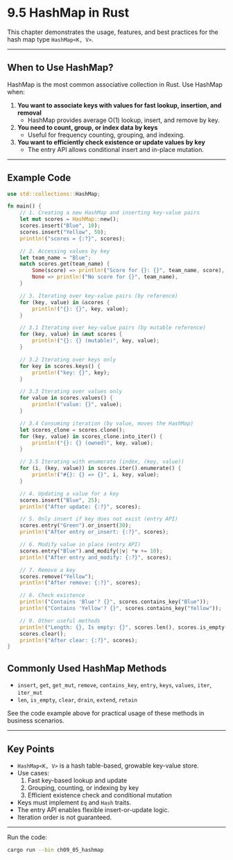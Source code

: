 # 9.5 HashMap in Rust

This chapter demonstrates the usage, features, and best practices for the hash map type `HashMap<K, V>`.

---

## When to Use HashMap?

HashMap is the most common associative collection in Rust. Use HashMap when:

1. **You want to associate keys with values for fast lookup, insertion, and removal**  
   - HashMap provides average O(1) lookup, insert, and remove by key.
2. **You need to count, group, or index data by keys**  
   - Useful for frequency counting, grouping, and indexing.
3. **You want to efficiently check existence or update values by key**  
   - The entry API allows conditional insert and in-place mutation.

---

## Example Code

```rust
use std::collections::HashMap;

fn main() {
    // 1. Creating a new HashMap and inserting key-value pairs
    let mut scores = HashMap::new();
    scores.insert("Blue", 10);
    scores.insert("Yellow", 50);
    println!("scores = {:?}", scores);

    // 2. Accessing values by key
    let team_name = "Blue";
    match scores.get(team_name) {
        Some(score) => println!("Score for {}: {}", team_name, score),
        None => println!("No score for {}", team_name),
    }

    // 3. Iterating over key-value pairs (by reference)
    for (key, value) in &scores {
        println!("{}: {}", key, value);
    }

    // 3.1 Iterating over key-value pairs (by mutable reference)
    for (key, value) in &mut scores {
        println!("{}: {} (mutable)", key, value);
    }

    // 3.2 Iterating over keys only
    for key in scores.keys() {
        println!("key: {}", key);
    }

    // 3.3 Iterating over values only
    for value in scores.values() {
        println!("value: {}", value);
    }

    // 3.4 Consuming iteration (by value, moves the HashMap)
    let scores_clone = scores.clone();
    for (key, value) in scores_clone.into_iter() {
        println!("{}: {} (owned)", key, value);
    }

    // 3.5 Iterating with enumerate (index, (key, value))
    for (i, (key, value)) in scores.iter().enumerate() {
        println!("#{}: {} => {}", i, key, value);
    }

    // 4. Updating a value for a key
    scores.insert("Blue", 25);
    println!("After update: {:?}", scores);

    // 5. Only insert if key does not exist (entry API)
    scores.entry("Green").or_insert(30);
    println!("After entry or_insert: {:?}", scores);

    // 6. Modify value in place (entry API)
    scores.entry("Blue").and_modify(|v| *v += 10);
    println!("After entry and_modify: {:?}", scores);

    // 7. Remove a key
    scores.remove("Yellow");
    println!("After remove: {:?}", scores);

    // 8. Check existence
    println!("Contains 'Blue'? {}", scores.contains_key("Blue"));
    println!("Contains 'Yellow'? {}", scores.contains_key("Yellow"));

    // 9. Other useful methods
    println!("Length: {}, Is empty: {}", scores.len(), scores.is_empty());
    scores.clear();
    println!("After clear: {:?}", scores);
}
```

## Commonly Used HashMap Methods

- `insert`, `get`, `get_mut`, `remove`, `contains_key`, `entry`, `keys`, `values`, `iter`, `iter_mut`
- `len`, `is_empty`, `clear`, `drain`, `extend`, `retain`

See the code example above for practical usage of these methods in business scenarios.

---

## Key Points

- `HashMap<K, V>` is a hash table-based, growable key-value store.
- Use cases:
    1. Fast key-based lookup and update
    2. Grouping, counting, or indexing by key
    3. Efficient existence check and conditional mutation
- Keys must implement `Eq` and `Hash` traits.
- The entry API enables flexible insert-or-update logic.
- Iteration order is not guaranteed.

---

Run the code:

```sh
cargo run --bin ch09_05_hashmap
